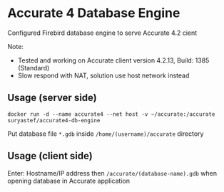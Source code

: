 # Accurate 4 Database Engine

Configured Firebird database engine to serve Accurate 4.2 cient

Note:
 - Tested and working on Accurate client version 4.2.13, Build: 1385 (Standard)
 - Slow respond with NAT, solution use host network instead

## Usage (server side)

```
docker run -d --name accurate4 --net host -v ~/accurate:/accurate suryastef/accurate4-db-engine
```

Put database file `*.gdb` inside `/home/(username)/accurate` directory

## Usage (client side)

Enter: Hostname/IP address then `/accurate/(database-name).gdb` when opening database in Accurate application